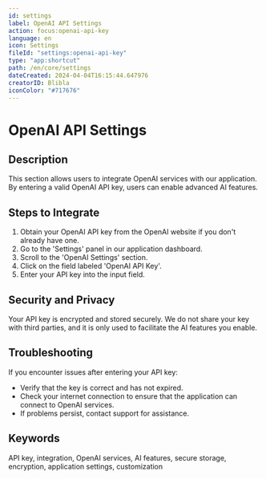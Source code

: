 ```yaml
---
id: settings
label: OpenAI API Settings
action: focus:openai-api-key
language: en
icon: Settings
fileId: "settings:openai-api-key"
type: "app:shortcut"
path: /en/core/settings
dateCreated: 2024-04-04T16:15:44.647976
creatorID: Blibla
iconColor: "#717676"
---
```


# OpenAI API Settings

## Description
This section allows users to integrate OpenAI services with our application. By entering a valid OpenAI API key, users can enable advanced AI features.

## Steps to Integrate
1. Obtain your OpenAI API key from the OpenAI website if you don't already have one.
2. Go to the 'Settings' panel in our application dashboard.
3. Scroll to the 'OpenAI Settings' section.
4. Click on the field labeled 'OpenAI API Key'.
5. Enter your API key into the input field.

## Security and Privacy
Your API key is encrypted and stored securely. We do not share your key with third parties, and it is only used to facilitate the AI features you enable.

## Troubleshooting
If you encounter issues after entering your API key:
- Verify that the key is correct and has not expired.
- Check your internet connection to ensure that the application can connect to OpenAI services.
- If problems persist, contact support for assistance.

## Keywords
API key, integration, OpenAI services, AI features, secure storage, encryption, application settings, customization

